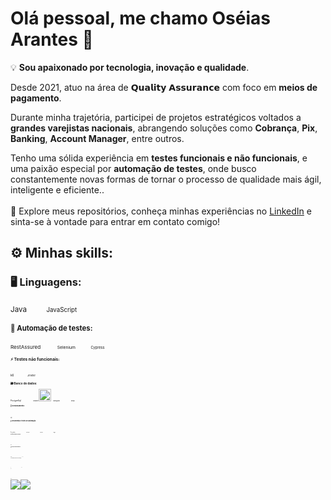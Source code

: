 # Olá pessoal, me chamo Oséias Arantes 👋

💡 **Sou apaixonado por tecnologia, inovação e qualidade**. 

Desde 2021, atuo na área de 𝗤𝘂𝗮𝗹𝗶𝘁𝘆 𝗔𝘀𝘀𝘂𝗿𝗮𝗻𝗰𝗲 com foco em **meios de pagamento**. 

Durante minha trajetória, participei de projetos estratégicos voltados a **grandes varejistas nacionais**, abrangendo soluções como **Cobrança**, **Pix**, **Banking**, **Account Manager**, entre outros.

Tenho uma sólida experiência em **testes funcionais e não funcionais**, e uma paixão especial por **automação de testes**, onde busco constantemente novas formas de tornar o processo de qualidade mais ágil, inteligente e eficiente..  
<br> 📂 Explore meus repositórios, conheça minhas experiências no [LinkedIn](https://www.linkedin.com/in/oséias-arantes-33633a205) e sinta-se à vontade para entrar em contato comigo!

## ⚙️ Minhas skills:

### 🖥️ **Linguagens**:  
<small> Java <img loading="lazy" src="https://cdn.jsdelivr.net/gh/devicons/devicon@latest/icons/java/java-original-wordmark.svg" width="15" height="15"/> &nbsp;&nbsp;
<small> JavaScript <img loading="lazy" src="https://cdn.jsdelivr.net/gh/devicons/devicon@latest/icons/javascript/javascript-original.svg" width="15" height="15"/>

### 🤖 **Automação de testes**:  
<small> RestAssured <img loading="lazy" src="https://avatars.githubusercontent.com/u/19369327?s=200&v=4" width="15" height="15"/> &nbsp;&nbsp;
<small> Selenium <img loading="lazy" src="https://cdn.jsdelivr.net/gh/devicons/devicon@latest/icons/selenium/selenium-original.svg" width="15" height="15"/> &nbsp;&nbsp;
<small> Cypress <img loading="lazy" src="https://cdn.jsdelivr.net/gh/devicons/devicon@latest/icons/cypressio/cypressio-original.svg" width="15" height="15"/>  

### ⚡ **Testes não funcionais**:  
<small> k6 <img loading="lazy" src="https://cdn.jsdelivr.net/gh/devicons/devicon@latest/icons/k6/k6-original.svg" width="15" height="15"/> &nbsp;&nbsp;
<small> Jmeter <img loading="lazy" src="https://jmeter.apache.org/images/logo.svg" width="15" height="15"/>

### 🗃️ **Banco de dados**:  
<small> PostgreSql <img loading="lazy" src="https://cdn.jsdelivr.net/gh/devicons/devicon@latest/icons/postgresql/postgresql-original-wordmark.svg" width="15" height="15"/> &nbsp;&nbsp;
<small> Oracle <img loading="lazy" src="https://cdn.jsdelivr.net/gh/devicons/devicon@latest/icons/oracle/oracle-original.svg" width="20" height="20"/> &nbsp;&nbsp;
<small> MongoDb <img loading="lazy" src="https://cdn.jsdelivr.net/gh/devicons/devicon@latest/icons/mongodb/mongodb-original.svg" width="15" height="15"/> &nbsp;&nbsp; 
<small> MySql <img loading="lazy" src="https://cdn.jsdelivr.net/gh/devicons/devicon@latest/icons/mysql/mysql-original.svg" width="15" height="15"/>

### 🌱 **Versionamento**:  
<small> Git <img loading="lazy" src="https://cdn.jsdelivr.net/gh/devicons/devicon@latest/icons/git/git-original.svg" width="15" height="15"/>

### 🧰 **Ferramentas e testes de automação**:  
<small> Cucumber <img loading="lazy" src="https://cdn.jsdelivr.net/gh/devicons/devicon@latest/icons/cucumber/cucumber-plain.svg" width="15" height="15"/> &nbsp;&nbsp;
<small> Postman <img loading="lazy" src="https://cdn.jsdelivr.net/gh/devicons/devicon@latest/icons/postman/postman-original.svg" width="15" height="15"/> &nbsp;&nbsp;
<small> Insomnia <img loading="lazy" src="https://cdn.jsdelivr.net/gh/devicons/devicon@latest/icons/insomnia/insomnia-original.svg" width="15" height="15"/> &nbsp;&nbsp;
<small> Swagger <img loading="lazy" src="https://cdn.jsdelivr.net/gh/devicons/devicon@latest/icons/swagger/swagger-original.svg" width="15" height="15"/>

### ☁️ **Infraestrutura e nuvem**:  
<small> AWS <img loading="lazy" src="https://cdn.jsdelivr.net/gh/devicons/devicon@latest/icons/amazonwebservices/amazonwebservices-original-wordmark.svg" width="15" height="15"/>

### 🧑‍💻 **IDEs para desenvolvimento**:  
<small> Intellij <img loading="lazy" src="https://cdn.jsdelivr.net/gh/devicons/devicon@latest/icons/intellij/intellij-original.svg" width="15" height="15"/> &nbsp;&nbsp;
<small> VsCode <img loading="lazy" src="https://cdn.jsdelivr.net/gh/devicons/devicon@latest/icons/vscode/vscode-original.svg" width="15" height="15"/>

### 📋 **Gerenciamento de projetos de documentação**:  
<small> Jira <img loading="lazy" src="https://cdn.jsdelivr.net/gh/devicons/devicon@latest/icons/jira/jira-original.svg" width="15" height="15"/>  &nbsp;&nbsp;
<small> Confluence <img loading="lazy" src="https://cdn.jsdelivr.net/gh/devicons/devicon@latest/icons/confluence/confluence-original.svg" width="15" height="15"/> 

### 💻 **SO**:  
<small> Linux <img loading="lazy" src="https://cdn.jsdelivr.net/gh/devicons/devicon@latest/icons/linux/linux-original.svg" width="15" height="15"/> &nbsp;&nbsp;
<small> Windows <img loading="lazy" src="https://cdn.jsdelivr.net/gh/devicons/devicon@latest/icons/windows11/windows11-original.svg" width="15" height="15"/>


## 📫 Contato:

<a href = "mailto:oseias.qa@gmail.com"><img loading="lazy" src="https://img.shields.io/badge/Gmail-D14836?style=for-the-badge&logo=gmail&logoColor=white" target="_blank"></a>
<a href="https://www.linkedin.com/in/oséias-arantes-33633a205" target="_blank"><img loading="lazy" src="https://img.shields.io/badge/-LinkedIn-%230077B5?style=for-the-badge&logo=linkedin&logoColor=white" target="_blank"></a>   
